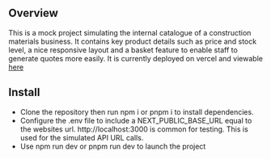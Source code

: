 ## Overview

This is a mock project simulating the internal catalogue of a construction materials business. It contains key product details such as price and stock level, a nice responsive layout and a basket feature to enable staff to generate quotes more easily.
It is currently deployed on vercel and viewable [here](https://joes-hardware.vercel.app/)

## Install

- Clone the repository then run npm i or pnpm i to install dependencies.
- Configure the .env file to include a NEXT_PUBLIC_BASE_URL equal to the websites url. http://localhost:3000 is common for testing. This is used for the simulated API URL calls.
- Use npm run dev or pnpm run dev to launch the project
